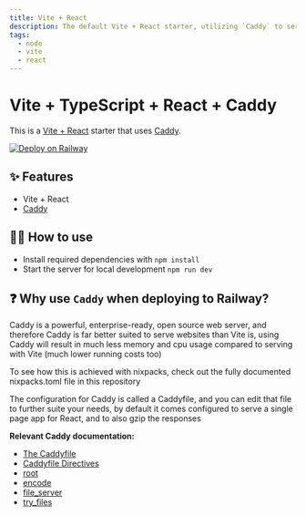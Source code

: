 ```yaml
---
title: Vite + React
description: The default Vite + React starter, utilizing `Caddy` to serve the built app
tags:
  - node
  - vite
  - react
---
```


# Vite + TypeScript + React + Caddy

This is a [Vite + React](https://vitejs.dev/guide/#trying-vite-online) starter that uses [Caddy](https://caddyserver.com/).

[![Deploy on Railway](https://railway.app/button.svg)](https://railway.app/template/NeiLty?referralCode=ySCnWl)

## ✨ Features

- Vite + React
- [Caddy](https://caddyserver.com/)

## 💁‍♀️ How to use

- Install required dependencies with `npm install`
- Start the server for local development `npm run dev`

## ❓ Why use `Caddy` when deploying to Railway?

Caddy is a powerful, enterprise-ready, open source web server, and therefore Caddy is far better suited to serve websites than Vite is, using Caddy will result in much less memory and cpu usage compared to serving with Vite (much lower running costs too)

To see how this is achieved with nixpacks, check out the fully documented nixpacks.toml file in this repository

The configuration for Caddy is called a Caddyfile, and you can edit that file to further suite your needs, by default it comes configured to serve a single page app for React, and to also gzip the responses

**Relevant Caddy documentation:**

- [The Caddyfile](https://caddyserver.com/docs/caddyfile)
- [Caddyfile Directives](https://caddyserver.com/docs/caddyfile/directives)
- [root](https://caddyserver.com/docs/caddyfile/directives/root)
- [encode](https://caddyserver.com/docs/caddyfile/directives/encode)
- [file_server](https://caddyserver.com/docs/caddyfile/directives/file_server)
- [try_files](https://caddyserver.com/docs/caddyfile/directives/try_files)